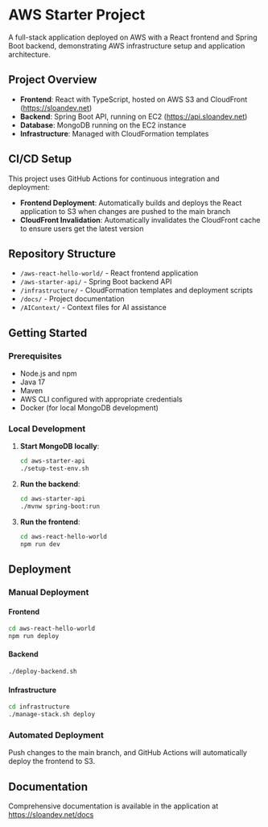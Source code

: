 # AWS Starter Project

A full-stack application deployed on AWS with a React frontend and Spring Boot backend, demonstrating AWS infrastructure setup and application architecture.

## Project Overview

- **Frontend**: React with TypeScript, hosted on AWS S3 and CloudFront (https://sloandev.net)
- **Backend**: Spring Boot API, running on EC2 (https://api.sloandev.net)
- **Database**: MongoDB running on the EC2 instance
- **Infrastructure**: Managed with CloudFormation templates

## CI/CD Setup

This project uses GitHub Actions for continuous integration and deployment:

- **Frontend Deployment**: Automatically builds and deploys the React application to S3 when changes are pushed to the main branch
- **CloudFront Invalidation**: Automatically invalidates the CloudFront cache to ensure users get the latest version

## Repository Structure

- `/aws-react-hello-world/` - React frontend application
- `/aws-starter-api/` - Spring Boot backend API
- `/infrastructure/` - CloudFormation templates and deployment scripts
- `/docs/` - Project documentation
- `/AIContext/` - Context files for AI assistance

## Getting Started

### Prerequisites

- Node.js and npm
- Java 17
- Maven
- AWS CLI configured with appropriate credentials
- Docker (for local MongoDB development)

### Local Development

1. **Start MongoDB locally**:
   ```bash
   cd aws-starter-api
   ./setup-test-env.sh
   ```

2. **Run the backend**:
   ```bash
   cd aws-starter-api
   ./mvnw spring-boot:run
   ```

3. **Run the frontend**:
   ```bash
   cd aws-react-hello-world
   npm run dev
   ```

## Deployment

### Manual Deployment

#### Frontend
```bash
cd aws-react-hello-world
npm run deploy
```

#### Backend
```bash
./deploy-backend.sh
```

#### Infrastructure
```bash
cd infrastructure
./manage-stack.sh deploy
```

### Automated Deployment

Push changes to the main branch, and GitHub Actions will automatically deploy the frontend to S3.

## Documentation

Comprehensive documentation is available in the application at https://sloandev.net/docs
